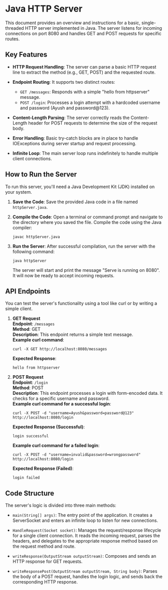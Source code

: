 # Java HTTP Server

This document provides an overview and instructions for a basic, single-threaded HTTP server implemented in Java. The server listens for incoming connections on port 8080 and handles GET and POST requests for specific routes.

## Key Features

- **HTTP Request Handling**: The server can parse a basic HTTP request line to extract the method (e.g., GET, POST) and the requested route.
  
- **Endpoint Routing**: It supports two distinct routes:
  - `GET /messages`: Responds with a simple "hello from httpserver" message.
  - `POST /login`: Processes a login attempt with a hardcoded username and password (Ayush and password@123).
  
- **Content-Length Parsing**: The server correctly reads the Content-Length header for POST requests to determine the size of the request body.
  
- **Error Handling**: Basic try-catch blocks are in place to handle IOExceptions during server startup and request processing.
  
- **Infinite Loop**: The main server loop runs indefinitely to handle multiple client connections.

## How to Run the Server

To run this server, you'll need a Java Development Kit (JDK) installed on your system.

1. **Save the Code**: Save the provided Java code in a file named `httpServer.java`.

2. **Compile the Code**: Open a terminal or command prompt and navigate to the directory where you saved the file. Compile the code using the Java compiler:
   ```
   javac httpServer.java
   ```

3. **Run the Server**: After successful compilation, run the server with the following command:
   ```
   java httpServer
   ```
   The server will start and print the message "Serve is running on 8080". It will now be ready to accept incoming requests.

## API Endpoints

You can test the server's functionality using a tool like curl or by writing a simple client.

1. **GET Request**  
   **Endpoint**: `/messages`  
   **Method**: GET  
   **Description**: This endpoint returns a simple text message.  
   **Example curl command**:
   ```
   curl -X GET http://localhost:8080/messages
   ```
   **Expected Response**:
   ```
   hello from httpserver
   ```

2. **POST Request**  
   **Endpoint**: `/login`  
   **Method**: POST  
   **Description**: This endpoint processes a login with form-encoded data. It checks for a specific username and password.  
   **Example curl command for a successful login**:
   ```
   curl -X POST -d "username=Ayush&password=password@123" http://localhost:8080/login
   ```
   **Expected Response (Successful)**:
   ```
   login successful
   ```
   **Example curl command for a failed login**:
   ```
   curl -X POST -d "username=invalid&password=wrongpassword" http://localhost:8080/login
   ```
   **Expected Response (Failed)**:
   ```
   login failed
   ```

## Code Structure

The server's logic is divided into three main methods:

- `main(String[] args)`: The entry point of the application. It creates a ServerSocket and enters an infinite loop to listen for new connections.

- `HandleRequest(Socket socket)`: Manages the request/response lifecycle for a single client connection. It reads the incoming request, parses the headers, and delegates to the appropriate response method based on the request method and route.

- `writeResponse(OutputStream outputStream)`: Composes and sends an HTTP response for GET requests.

- `writeResponsePost(OutputStream outputStream, String body)`: Parses the body of a POST request, handles the login logic, and sends back the corresponding HTTP response.
